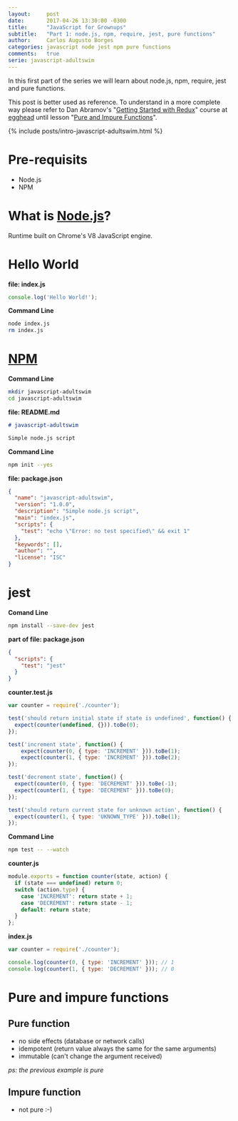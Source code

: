 ```yaml
---
layout:     post
date:       2017-04-26 13:30:00 -0300
title:      "JavaScript for Grownups"
subtitle:   "Part 1: node.js, npm, require, jest, pure functions"
author:     Carlos Augusto Borges
categories: javascript node jest npm pure functions
comments:   true
serie: javascript-adultswim
---
```


In this first part of the series we will learn about node.js, npm, require, jest and pure functions.

This post is better used as reference. To understand in a more complete way please refer to Dan Abramov's "[Getting Started with Redux](https://egghead.io/courses/getting-started-with-redux)"
course at [egghead][egghead] until lesson "[Pure and Impure Functions](https://egghead.io/lessons/javascript-redux-pure-and-impure-functions)".

{% include posts/intro-javascript-adultswim.html %}


# Pre-requisits

* Node.js
* NPM

# What is [Node.js][node]?

Runtime built on Chrome's V8 JavaScript engine.

# Hello World

**file: index.js**
```javascript
console.log('Hello World!');
```

**Command Line**
```bash
node index.js
rm index.js
```

# [NPM][npm]

**Command Line**
```bash
mkdir javascript-adultswim
cd javascript-adultswim
```

**file: README.md**
```markdown
# javascript-adultswim

Simple node.js script
```

**Command Line**
```bash
npm init --yes
```

**file: package.json**
```json
{
  "name": "javascript-adultswim",
  "version": "1.0.0",
  "description": "Simple node.js script",
  "main": "index.js",
  "scripts": {
    "test": "echo \"Error: no test specified\" && exit 1"
  },
  "keywords": [],
  "author": "",
  "license": "ISC"
}
```

# jest

**Comand Line**
```bash
npm install --save-dev jest
```

**part of file: package.json**
```json
{
  "scripts": {
    "test": "jest"
  }
}
```

**counter.test.js**
```javascript
var counter = require('./counter');

test('should return initial state if state is undefined', function() {
  expect(counter(undefined, {})).toBe(0);
});

test('increment state', function() {
    expect(counter(0, { type: 'INCREMENT' })).toBe(1);
    expect(counter(1, { type: 'INCREMENT' })).toBe(2);
});

test('decrement state', function() {
  expect(counter(0, { type: 'DECREMENT' })).toBe(-1);
  expect(counter(1, { type: 'DECREMENT' })).toBe(0);
});

test('should return current state for unknown action', function() {
  expect(counter(1, { type: 'UKNOWN_TYPE' })).toBe(1);
});
```

**Command Line**
```bash
npm test -- --watch
```

**counter.js**
```javascript
module.exports = function counter(state, action) {
  if (state === undefined) return 0;
  switch (action.type) {
    case 'INCREMENT': return state + 1;
    case 'DECREMENT': return state - 1;
    default: return state;
  }
};
```

**index.js**
```javascript
var counter = require('./counter');

console.log(counter(0, { type: 'INCREMENT' })); // 1
console.log(counter(1, { type: 'DECREMENT' })); // 0
```

# Pure and impure functions

## Pure function

* no side effects (database or network calls)
* idempotent (return value always the same for the same arguments)
* immutable (can't change the argument received)

*ps: the previous example is pure*

## Impure function

* not pure :-)


[node]: https://nodejs.org/
[npm]: https://npmjs.com/
[egghead]: https://egghead.io/
